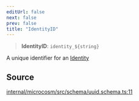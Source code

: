 ```yaml
---
editUrl: false
next: false
prev: false
title: "IdentityID"
---
```


> **IdentityID**: ```identity_${string}```

A unique identifier for an [Identity](../../../../../../microcosm/type-aliases/identity)

## Source

[internal/microcosm/src/schema/uuid.schema.ts:11](https://github.com/nodenogg-in/alpha-p2p/blob/c7367f2/internal/microcosm/src/schema/uuid.schema.ts#L11)
